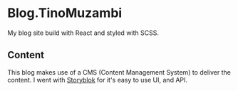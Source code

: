 # Blog.TinoMuzambi

My blog site build with React and styled with SCSS.

## Content

This blog makes use of a CMS (Content Management System) to deliver the content. I went with [Storyblok](https://www.storyblok.com/) for it's easy to use UI, and API.
